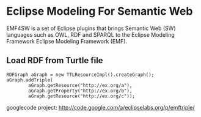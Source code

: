 # Eclipse Modeling For Semantic Web

EMF4SW is a set of Eclipse plugins that brings Semantic Web (SW) languages such as OWL, RDF and SPARQL to the Eclipse Modeling Framework Eclipse Modeling Framework (EMF).

## Load RDF from Turtle file

	RDFGraph aGraph = new TTLResourceImpl().createGraph();
	aGraph.addTriple(
        	aGraph.getResource("http://ex.org/a"), 
	        aGraph.getProperty("http://ex.org/b"),
	        aGraph.getResource("http://ex.org/c"));

googlecode project: http://code.google.com/a/eclipselabs.org/p/emftriple/

